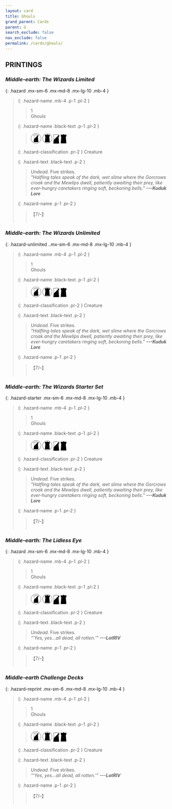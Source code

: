 ```yaml
---
layout: card
title: Ghouls
grand_parent: Cards
parent: G
search_exclude: false
nav_exclude: false
permalink: /cards/ghouls/
---
```


## PRINTINGS


### _Middle-earth: The Wizards Limited_

{: .hazard .mx-sm-6 .mx-md-8 .mx-lg-10 .mb-4 }
> {: .hazard-name .mb-4 .p-1 .pl-2 }
> > <div class="hazard-mp">1</div>
> > <div class="card-name">Ghouls</div>
>
> {: .hazard-name .black-text .p-1 .pl-2 }
> > ![](/assets/images/shadow-land.svg) ![](/assets/images/dark-domain.svg) ![](/assets/images/shadow-hold.svg) ![](/assets/images/dark-hold.svg)
>
> {: .hazard-classification .pr-2 }
> Creature
>
> {: .hazard-text .black-text .p-2 }
> > _Undead._ Five strikes. <br>_"Halfling tales speak of the dark, wet slime where the Gorcrows croak and the Mewlips dwell, patiently awaiting their prey, like ever-hungry caretakers ringing soft, beckoning bells."_ ***---&#65279;Kuduk Lore*** 
>
> {: .hazard-name .p-1 .pr-2 }
> > <div class="card-shield">【7/&ndash;】</div>
> > <div class="card-corruption">&nbsp;</div>

### _Middle-earth: The Wizards Unlimited_

{: .hazard-unlimited ..mx-sm-6 .mx-md-8 .mx-lg-10 .mb-4 }
> {: .hazard-name .mb-4 .p-1 .pl-2 }
> > <div class="hazard-mp">1</div>
> > <div class="card-name">Ghouls</div>
>
> {: .hazard-name .black-text .p-1 .pl-2 }
> > ![](/assets/images/shadow-land.svg) ![](/assets/images/dark-domain.svg) ![](/assets/images/shadow-hold.svg) ![](/assets/images/dark-hold.svg)
>
> {: .hazard-classification .pr-2 }
> Creature
>
> {: .hazard-text .black-text .p-2 }
> > _Undead._ Five strikes. <br>_"Halfling tales speak of the dark, wet slime where the Gorcrows croak and the Mewlips dwell, patiently awaiting their prey, like ever-hungry caretakers ringing soft, beckoning bells."_ ***---&#65279;Kuduk Lore*** 
>
> {: .hazard-name .p-1 .pr-2 }
> > <div class="card-shield">【7/&ndash;】</div>
> > <div class="card-corruption-white">&nbsp;</div>

### _Middle-earth: The Wizards Starter Set_

{: .hazard-starter .mx-sm-6 .mx-md-8 .mx-lg-10 .mb-4 }
> {: .hazard-name .mb-4 .p-1 .pl-2 }
> > <div class="hazard-mp">1</div>
> > <div class="card-name">Ghouls</div>
>
> {: .hazard-name .black-text .p-1 .pl-2 }
> > ![](/assets/images/shadow-land.svg) ![](/assets/images/dark-domain.svg) ![](/assets/images/shadow-hold.svg) ![](/assets/images/dark-hold.svg)
>
> {: .hazard-classification .pr-2 }
> Creature
>
> {: .hazard-text .black-text .p-2 }
> > _Undead._ Five strikes. <br>_"Halfling tales speak of the dark, wet slime where the Gorcrows croak and the Mewlips dwell, patiently awaiting their prey, like ever-hungry caretakers ringing soft, beckoning bells."_ ***---&#65279;Kuduk Lore*** 
>
> {: .hazard-name .p-1 .pr-2 }
> > <div class="card-shield">【7/&ndash;】</div>
> > <div class="card-corruption-white">&nbsp;</div>

### _Middle-earth: The Lidless Eye_

{: .hazard .mx-sm-6 .mx-md-8 .mx-lg-10 .mb-4 }
> {: .hazard-name .mb-4 .p-1 .pl-2 }
> > <div class="hazard-mp">1</div>
> > <div class="card-name">Ghouls</div>
>
> {: .hazard-name .black-text .p-1 .pl-2 }
> > ![](/assets/images/shadow-land.svg) ![](/assets/images/dark-domain.svg) ![](/assets/images/shadow-hold.svg) ![](/assets/images/dark-hold.svg)
>
> {: .hazard-classification .pr-2 }
> Creature
>
> {: .hazard-text .black-text .p-2 }
> > _Undead._ Five strikes. <br>_“‘Yes, yes...all dead, all rotten.’”_ ***---&#65279;LotRIV*** 
>
> {: .hazard-name .p-1 .pr-2 }
> > <div class="card-shield">【7/&ndash;】</div>
> > <div class="card-corruption">&nbsp;</div>

### _Middle-earth Challenge Decks_

{: .hazard-reprint .mx-sm-6 .mx-md-8 .mx-lg-10 .mb-4 }
> {: .hazard-name .mb-4 .p-1 .pl-2 }
> > <div class="hazard-mp">1</div>
> > <div class="card-name">Ghouls</div>
>
> {: .hazard-name .black-text .p-1 .pl-2 }
> > ![](/assets/images/shadow-land.svg) ![](/assets/images/dark-domain.svg) ![](/assets/images/shadow-hold.svg) ![](/assets/images/dark-hold.svg)
>
> {: .hazard-classification .pr-2 }
> Creature
>
> {: .hazard-text .black-text .p-2 }
> > _Undead._ Five strikes. <br>_“‘Yes, yes...all dead, all rotten.’”_ ***---&#65279;LotRIV*** 
>
> {: .hazard-name .p-1 .pr-2 }
> > <div class="card-shield">【7/&ndash;】</div>
> > <div class="card-corruption-white">&nbsp;</div>
